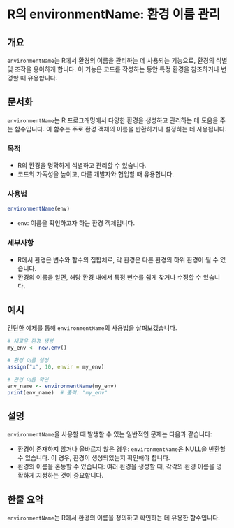 <!--
Meta Description: # R의 environmentName: 환경 이름 관리 ## 개요 `environmentName`는 R에서 환경의 이름을 관리하는 데 사용되는 기능으로, 환경의 식별 및 조작을 용이하게 합니다. 이 기능은 코드를 작성하는 동안 특정 환경을 참조하거나 변경할 때 유용합니...
Meta Keywords: environmentname, 이름을, 환경의, 있습니다, 환경을
-->

# R의 environmentName: 환경 이름 관리

## 개요
`environmentName`는 R에서 환경의 이름을 관리하는 데 사용되는 기능으로, 환경의 식별 및 조작을 용이하게 합니다. 이 기능은 코드를 작성하는 동안 특정 환경을 참조하거나 변경할 때 유용합니다.

## 문서화
`environmentName`는 R 프로그래밍에서 다양한 환경을 생성하고 관리하는 데 도움을 주는 함수입니다. 이 함수는 주로 환경 객체의 이름을 반환하거나 설정하는 데 사용됩니다.

### 목적
- R의 환경을 명확하게 식별하고 관리할 수 있습니다.
- 코드의 가독성을 높이고, 다른 개발자와 협업할 때 유용합니다.

### 사용법
```R
environmentName(env)
```

- `env`: 이름을 확인하고자 하는 환경 객체입니다.

### 세부사항
- R에서 환경은 변수와 함수의 집합체로, 각 환경은 다른 환경의 하위 환경이 될 수 있습니다.
- 환경의 이름을 알면, 해당 환경 내에서 특정 변수를 쉽게 찾거나 수정할 수 있습니다.

## 예시
간단한 예제를 통해 `environmentName`의 사용법을 살펴보겠습니다.

```R
# 새로운 환경 생성
my_env <- new.env()

# 환경 이름 설정
assign("x", 10, envir = my_env)

# 환경 이름 확인
env_name <- environmentName(my_env)
print(env_name)  # 출력: "my_env"
```

## 설명
`environmentName`을 사용할 때 발생할 수 있는 일반적인 문제는 다음과 같습니다:

- 환경이 존재하지 않거나 올바르지 않은 경우: `environmentName`은 NULL을 반환할 수 있습니다. 이 경우, 환경이 생성되었는지 확인해야 합니다.
- 환경의 이름을 혼동할 수 있습니다: 여러 환경을 생성할 때, 각각의 환경 이름을 명확하게 지정하는 것이 중요합니다.

## 한줄 요약
`environmentName`는 R에서 환경의 이름을 정의하고 확인하는 데 유용한 함수입니다.